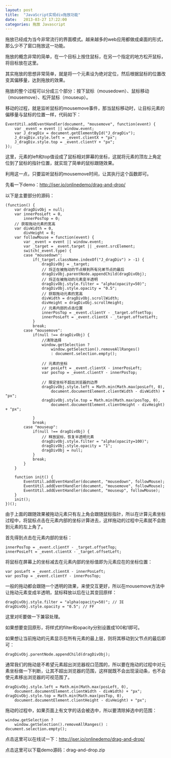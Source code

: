 ```yaml
---
layout: post
title:  "JavaScript实现div拖放功能"
date:   2013-03-27 17:22:00
categories: 拖放 Javascript
---
```

拖放已经成为当今非常流行的界面模式。越来越多的web应用都做成桌面的形式，那么少不了窗口拖放这一功能。

拖放的概念非常的简单，在一个目标上按住鼠标，在另一个指定的地方松开鼠标，将目标放在这里。

其实拖放的思想非常简单，就是将一个元素设为绝对定位，然后根据鼠标的位置改变其偏移量，达到拖放的效果。

拖放的整个过程可以分成三个部分：按下鼠标（mousedown）、鼠标移动（mousemove）、松开鼠标（mouseup）。

移动的过程，就是监听鼠标的mousemove事件，那当鼠标移动时，让目标元素的偏移量与鼠标的位置一样，代码如下：

  
    EventUtil.addEventHandler(document, "mousemove", function(event) {  
        var _event = event || window.event;
        var J_dragDiv = document.getElementById("J_dragDiv");
        J_dragDiv.style.left = _event.clientX + "px";
        J_dragDiv.style.top = _event.clientY + "px";
    });

这里，元素的left和top值设成了鼠标相对屏幕的坐标，这就将元素的顶左上角定位到了鼠标的指针位置，就实现了简单的鼠标跟随效果。

利用这一点，只要监听鼠标的mousemove时间，让其执行这个函数即可。

先看一下demo：http://jser.io/onlinedemo/drag-and-drop/

以下是主要部分的源码：
  
    (function() {
        var dragDivObj = null;
        var innerPosLeft = 0,
            innerPosTop = 0;
        // 获取拖动元素的宽高
        var divWidth = 0,
            divHeight = 0;
        var followMouse = function(event) {
            var _event = event || window.event;
            var _target = _event.target || _event.srcElement;
            switch(_event.type) {
            case "mousedown":
                if(_target.className.indexOf("J_dragDiv") > -1) {
                    dragDivObj = _target;
                    // 将正在被拖动的节点移到所有兄弟节点的最后
                    dragDivObj.parentNode.appendChild(dragDivObj);
                    // 将正在被拖动的元素变半透明
                    dragDivObj.style.filter = "alpha(opacity=50)";
                    dragDivObj.style.opacity = "0.5";
                    // 获取拖动元素的宽高
                    divWidth = dragDivObj.scrollWidth;
                    divHeight = dragDivObj.scrollHeight;
                    // 元素内部的点击位置
                    innerPosTop = _event.clientY - _target.offsetTop;
                    innerPosLeft = _event.clientX - _target.offsetLeft;
                }
                break;
            case "mousemove":
                if(null !== dragDivObj) {
                    //清除选择
                    window.getSelection ? 
                        window.getSelection().removeAllRanges() 
                        : document.selection.empty();

                    // 元素的坐标
                    var posLeft = _event.clientX - innerPosLeft;
                    var posTop = _event.clientY - innerPosTop;

                    // 限定坐标不超出浏览器的边界
                    dragDivObj.style.left = Math.min(Math.max(posLeft, 0),
                        document.documentElement.clientWidth - divWidth) + "px";
                    dragDivObj.style.top = Math.min(Math.max(posTop, 0),
                        document.documentElement.clientHeight - divHeight) + "px";

                }
                break;
            case "mouseup":
                if(null !== dragDivObj) {
                    // 释放鼠标，恢复半透明元素
                    dragDivObj.style.filter = "alpha(opacity=100)";
                    dragDivObj.style.opacity = "1";
                    dragDivObj = null;
                }
                break;
            }
        }

        function init() {
            EventUtil.addEventHandler(document, "mousedown", followMouse);
            EventUtil.addEventHandler(document, "mousemove", followMouse);
            EventUtil.addEventHandler(document, "mouseup", followMouse);
        }
        init();
    })();
 

由于上面的跟随效果被拖动元素只有左上角会跟随鼠标指针，所以在计算元素坐标过程中，将鼠标点击在元素内部的坐标计算进去，这样拖动的过程中元素就不会跑到元素的左上角了。

首先得到点击在元素内部的坐标：

  
    innerPosTop = _event.clientY - _target.offsetTop;  
    innerPosLeft = _event.clientX - _target.offsetLeft;

将鼠标在屏幕上的坐标减去在元素内部的坐标值即为元素应在的坐标位置：
  
    var posLeft = _event.clientX - innerPosLeft;  
    var posTop = _event.clientY - innerPosTop;
 
一般的拖动都会跟随一个透明的效果，来使交互更好，所以在mousemove方法中让拖动元素变成半透明，鼠标释放以后在让其变回原样：

    dragDivObj.style.filter = "alpha(opacity=50)"; // IE  
    dragDivObj.style.opacity = "0.5"; // FF

这里对IE要做一下兼容处理。

如果想要变回原形，将样式的filter和opacity分别设置成100和1即可。

如果想让当前拖动的元素显示在所有元素的最上层，则将其移动到父节点的最后即可：

    dragDivObj.parentNode.appendChild(dragDivObj);

通常我们的拖动是不希望元素超出浏览器视口范围的，所以要在拖动的过程中对元素坐标做一下判断，让其不超出浏览器的范围，这样就既不会出现滚动条，也不会使元素移出浏览器的可视范围了。

    dragDivObj.style.left = Math.min(Math.max(posLeft, 0),  
        document.documentElement.clientWidth - divWidth) + "px";
    dragDivObj.style.top = Math.min(Math.max(posTop, 0),  
        document.documentElement.clientHeight - divHeight) + "px";

拖动的过程中，如果页面上有文字的话会被选中，所以要清除掉选中的范围：

    window.getSelection ?  
        window.getSelection().removeAllRanges() : document.selection.empty();

点击这里可以在线试一下：http://jser.io/onlinedemo/drag-and-drop/

点击这里可以下载demo源码：drag-and-drop.zip